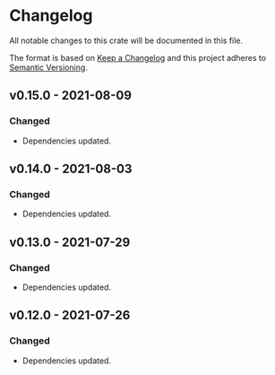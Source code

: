 # Changelog

All notable changes to this crate will be documented in this file.

The format is based on [Keep a Changelog](http://keepachangelog.com/en/1.0.0/)
and this project adheres to [Semantic Versioning](https://semver.org/spec/v2.0.0.html).

## v0.15.0 - 2021-08-09
### Changed
- Dependencies updated.

## v0.14.0 - 2021-08-03
### Changed
- Dependencies updated.

## v0.13.0 - 2021-07-29
### Changed
- Dependencies updated.

## v0.12.0 - 2021-07-26
### Changed
- Dependencies updated.

## v0.11.0 - 2021-07-19
### Changed
- Dependencies updated.

## v0.10.0 - 2021-07-12
### Changed
- Dependencies updated.

## v0.9.0 - 2021-07-06
### Added
- Type for `BLS` secrets.

### Changed
- Dependencies updated.

## v0.8.0 - 2021-06-30
### Added
- Identity trait for defining Profile behavior.
### Changed
- Entity and Profile implementation restructured.
- Dependencies updated.

## v0.7.0 - 2021-06-21
### Changed
- Dependencies updated.

## v0.6.0 - 2021-06-14
### Changed
- Dependencies updated.

## v0.5.0 - 2021-05-30
### Added
### Changed
- Dependency updates.
- Fix clippy issues.

## v0.4.0 - 2021-05-17
### Added
### Changed
- Dependencies updated.
- Use result_message in Vault Worker.
- Refactors in support of Entity abstraction.

## v0.3.0 - 2021-05-10
### Added
### Changed
- Dependencies updated.
- Documentation edits.
### Deleted

## v0.2.2 - 2021-05-03
### Changed
- Dependencies updated.
- Vault creation is now sync.

## v0.2.1 - 2021-04-26
### Changed
- Dependencies updated.

## v0.2.0 - 2021-04-22
### Changed
- Vault struct renames.

## v0.1.0 - 2021-04-19
- Initial release.
